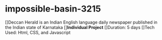 # impossible-basin-3215

[]Deccan Herald is an Indian English language daily newspaper published in the Indian state of Karnataka
[]**Individual Project**
[]Duration: 5 days 
[]Tech Used: Html, CSS, and Javascript
